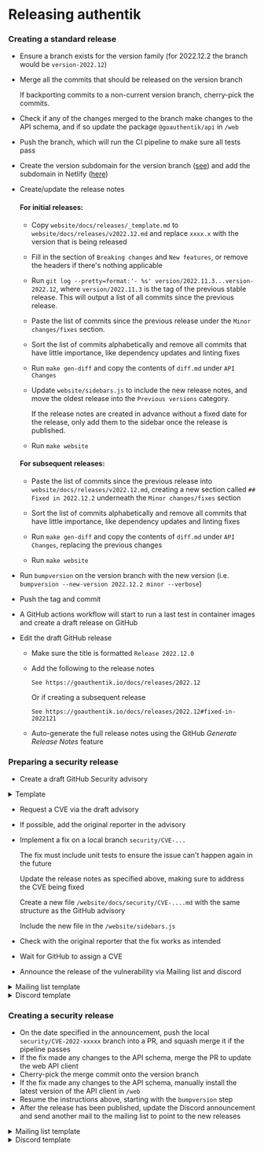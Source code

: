 # Releasing authentik

### Creating a standard release

-   Ensure a branch exists for the version family (for 2022.12.2 the branch would be `version-2022.12`)
-   Merge all the commits that should be released on the version branch

    If backporting commits to a non-current version branch, cherry-pick the commits.

-   Check if any of the changes merged to the branch make changes to the API schema, and if so update the package `@goauthentik/api` in `/web`
-   Push the branch, which will run the CI pipeline to make sure all tests pass
-   Create the version subdomain for the version branch ([see](https://github.com/goauthentik/terraform/commit/87792678ed525711be9c8c15dd4b931077dbaac2)) and add the subdomain in Netlify ([here](https://app.netlify.com/sites/authentik/settings/domain))
-   Create/update the release notes

    #### For initial releases:

    -   Copy `website/docs/releases/_template.md` to `website/docs/releases/v2022.12.md` and replace `xxxx.x` with the version that is being released

    -   Fill in the section of `Breaking changes` and `New features`, or remove the headers if there's nothing applicable

    -   Run `git log --pretty=format:'- %s' version/2022.11.3...version-2022.12`, where `version/2022.11.3` is the tag of the previous stable release. This will output a list of all commits since the previous release.

    -   Paste the list of commits since the previous release under the `Minor changes/fixes` section.

    -   Sort the list of commits alphabetically and remove all commits that have little importance, like dependency updates and linting fixes

    -   Run `make gen-diff` and copy the contents of `diff.md` under `API Changes`

    -   Update `website/sidebars.js` to include the new release notes, and move the oldest release into the `Previous versions` category.

        If the release notes are created in advance without a fixed date for the release, only add them to the sidebar once the release is published.

    -   Run `make website`

    #### For subsequent releases:

    -   Paste the list of commits since the previous release into `website/docs/releases/v2022.12.md`, creating a new section called `## Fixed in 2022.12.2` underneath the `Minor changes/fixes` section

    -   Sort the list of commits alphabetically and remove all commits that have little importance, like dependency updates and linting fixes

    -   Run `make gen-diff` and copy the contents of `diff.md` under `API Changes`, replacing the previous changes

    -   Run `make website`

-   Run `bumpversion` on the version branch with the new version (i.e. `bumpversion --new-version 2022.12.2 minor --verbose`)
-   Push the tag and commit
-   A GitHub actions workflow will start to run a last test in container images and create a draft release on GitHub
-   Edit the draft GitHub release

    -   Make sure the title is formatted `Release 2022.12.0`
    -   Add the following to the release notes

        ```
        See https://goauthentik.io/docs/releases/2022.12
        ```

        Or if creating a subsequent release

        ```
        See https://goauthentik.io/docs/releases/2022.12#fixed-in-2022121
        ```

    -   Auto-generate the full release notes using the GitHub _Generate Release Notes_ feature

### Preparing a security release

-   Create a draft GitHub Security advisory

<details><summary>Template</summary>
<p>

```markdown
### Summary

Short summary of the issue

### Patches

authentik x, y and z fix this issue, for other versions the workaround can be used.

### Impact

Describe the impact that this issue has

### Details

Further explain how the issue works

### Workarounds

Describe a workaround if possible

### For more information

If you have any questions or comments about this advisory:

-   Email us at [security@goauthentik.io](mailto:security@goauthentik.io)
```

</p>
</details>

-   Request a CVE via the draft advisory
-   If possible, add the original reporter in the advisory
-   Implement a fix on a local branch `security/CVE-...`

    The fix must include unit tests to ensure the issue can't happen again in the future

    Update the release notes as specified above, making sure to address the CVE being fixed

    Create a new file `/website/docs/security/CVE-....md` with the same structure as the GitHub advisory

    Include the new file in the `/website/sidebars.js`

-   Check with the original reporter that the fix works as intended
-   Wait for GitHub to assign a CVE
-   Announce the release of the vulnerability via Mailing list and discord

<details><summary>Mailing list template</summary>
<p>

Subject: `Notice of upcoming authentik Security releases 2022.10.3 and 2022.11.3`

```markdown
We'll be publishing a security Issue (CVE-2022-xxxxx) and accompanying fix on _date_, 13:00 UTC with the Criticality level High. Fixed versions x, y and z will be released alongside a workaround for previous versions. For more info, see the authentik Security policy here: https://goauthentik.io/docs/security/policy.
```

</p>
</details>

<details><summary>Discord template</summary>
<p>

```markdown
@everyone We'll be publishing a security Issue (CVE-2022-xxxxx) and accompanying fix on _date_, 13:00 UTC with the Criticality level High. Fixed versions x, y and z will be released alongside a workaround for previous versions. For more info, see the authentik Security policy here: https://goauthentik.io/docs/security/policy.
```

</p>
</details>

### Creating a security release

-   On the date specified in the announcement, push the local `security/CVE-2022-xxxxx` branch into a PR, and squash merge it if the pipeline passes
-   If the fix made any changes to the API schema, merge the PR to update the web API client
-   Cherry-pick the merge commit onto the version branch
-   If the fix made any changes to the API schema, manually install the latest version of the API client in `/web`
-   Resume the instructions above, starting with the `bumpversion` step
-   After the release has been published, update the Discord announcement and send another mail to the mailing list to point to the new releases

<details><summary>Mailing list template</summary>
<p>

Subject: `Release of authentik Security releases 2022.10.3 and 2022.11.3`

```markdown
The security advisory for CVE-2022-xxxxx has been published: https://github.com/goauthentik/authentik/security/advisories/GHSA-mjfw-54m5-fvjf

Releases 2022.10.3 and 2022.11.3 with fixes included are available here: https://github.com/goauthentik/authentik/releases
```

</p>
</details>

<details><summary>Discord template</summary>
<p>

```markdown
[...existing announcement...]

Edit:

Advisory for for CVE-2022-xxxxx has been published here https://github.com/goauthentik/authentik/security/advisories/GHSA-mjfw-54m5-fvjf

The fixed versions 2022.10.3 and 2022.11.3 are available here: https://github.com/goauthentik/authentik/releases
```

</p>
</details>
